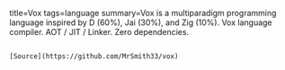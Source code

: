 title=Vox
tags=language
summary=Vox is a multiparadigm programming language inspired by D (60%), Jai (30%), and Zig (10%). Vox language compiler. AOT / JIT / Linker. Zero dependencies.
~~~~~~

[Source](https://github.com/MrSmith33/vox)

